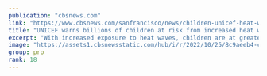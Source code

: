 ```yaml
---
publication: "cbsnews.com"
link: "https://www.cbsnews.com/sanfrancisco/news/children-unicef-heat-waves-warning/"
title: "UNICEF warns billions of children at risk from increased heat waves"
excerpt: "With increased exposure to heat waves, children are at greater risk of chronic respiratory conditions like asthma and cardiovascular diseases, according to the U.N. children's agency."
image: "https://assets1.cbsnewsstatic.com/hub/i/r/2022/10/25/8c9aeeb4-c4d1-4733-b050-11713de911a7/thumbnail/1200x630g2/3bd71ec4004e0b07a33a7b17b9e6008b/gettyimages-1241093370.jpg"
group: pro
rank: 18
---
```

